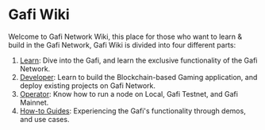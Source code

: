 # Gafi Wiki

Welcome to Gafi Network Wiki, this place for those who want to learn & build in the Gafi Network, Gafi Wiki is divided into four different parts:

1. [Learn](https://wiki.gafi.network/learn): Dive into the Gafi, and learn the exclusive functionality of the Gafi Network.
2. [Developer](https://wiki.gafi.network/developer): Learn to build the Blockchain-based Gaming application, and deploy existing projects on Gafi Network.
3. [Operator](https://wiki.gafi.network/operator): Know how to run a node on Local, Gafi Testnet, and Gafi Mainnet.
4. [How-to Guides](https://wiki.gafi.network/how-to-guides): Experiencing the Gafi's functionality through demos, and use cases.
